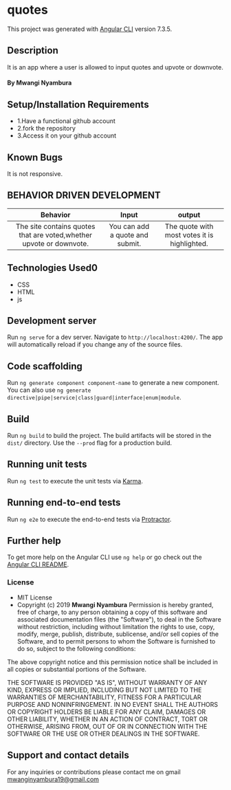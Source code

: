 # quotes

This project was generated with [Angular CLI](https://github.com/angular/angular-cli) version 7.3.5.
## Description
It is an app where a user is allowed to input quotes and upvote or downvote.
#### By **Mwangi Nyambura**
## Setup/Installation Requirements
* 1.Have a functional github account
* 2.fork the repository
* 3.Access it on your github account
## Known Bugs
It is not responsive.
## BEHAVIOR DRIVEN DEVELOPMENT
| Behavior       | Input     | output|
| :-------------: | :-------------: | :-------------: |
| The site contains quotes that are voted,whether upvote or downvote.   | You can add a quote and submit.  | The quote with most votes it is highlighted. |
## Technologies Used0
* CSS
* HTML
* js
## Development server

Run `ng serve` for a dev server. Navigate to `http://localhost:4200/`. The app will automatically reload if you change any of the source files.

## Code scaffolding

Run `ng generate component component-name` to generate a new component. You can also use `ng generate directive|pipe|service|class|guard|interface|enum|module`.

## Build

Run `ng build` to build the project. The build artifacts will be stored in the `dist/` directory. Use the `--prod` flag for a production build.

## Running unit tests

Run `ng test` to execute the unit tests via [Karma](https://karma-runner.github.io).

## Running end-to-end tests

Run `ng e2e` to execute the end-to-end tests via [Protractor](http://www.protractortest.org/).

## Further help

To get more help on the Angular CLI use `ng help` or go check out the [Angular CLI README](https://github.com/angular/angular-cli/blob/master/README.md).
### License
* MIT License
* Copyright (c) 2019 **Mwangi Nyambura**
Permission is hereby granted, free of charge, to any person obtaining a copy of this software and associated documentation files (the "Software"), to deal in the Software without restriction, including without limitation the rights to use, copy, modify, merge, publish, distribute, sublicense, and/or sell copies of the Software, and to permit persons to whom the Software is furnished to do so, subject to the following conditions:

The above copyright notice and this permission notice shall be included in all copies or substantial portions of the Software.

THE SOFTWARE IS PROVIDED "AS IS", WITHOUT WARRANTY OF ANY KIND, EXPRESS OR IMPLIED, INCLUDING BUT NOT LIMITED TO THE WARRANTIES OF MERCHANTABILITY, FITNESS FOR A PARTICULAR PURPOSE AND NONINFRINGEMENT. IN NO EVENT SHALL THE AUTHORS OR COPYRIGHT HOLDERS BE LIABLE FOR ANY CLAIM, DAMAGES OR OTHER LIABILITY, WHETHER IN AN ACTION OF CONTRACT, TORT OR OTHERWISE, ARISING FROM, OUT OF OR IN CONNECTION WITH THE SOFTWARE OR THE USE OR OTHER DEALINGS IN THE SOFTWARE.
## Support and contact details
For any inquiries or contributions please contact me on gmail mwanginyambura19@gmail.com
